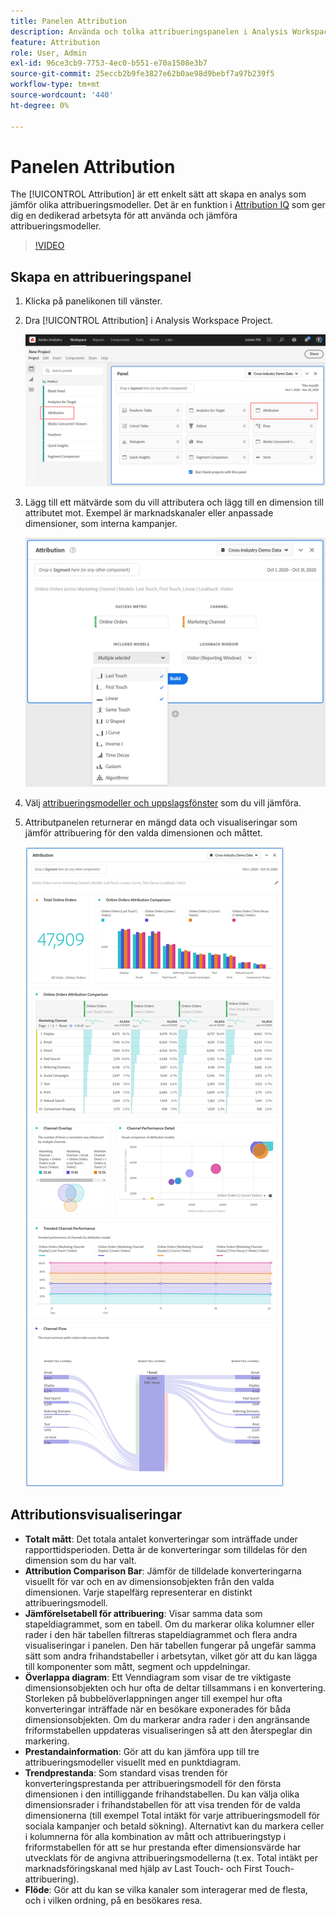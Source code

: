 ```yaml
---
title: Panelen Attribution
description: Använda och tolka attribueringspanelen i Analysis Workspace.
feature: Attribution
role: User, Admin
exl-id: 96ce3cb9-7753-4ec0-b551-e70a1508e3b7
source-git-commit: 25eccb2b9fe3827e62b0ae98d9bebf7a97b239f5
workflow-type: tm+mt
source-wordcount: '440'
ht-degree: 0%

---
```


# Panelen Attribution

The [!UICONTROL Attribution] är ett enkelt sätt att skapa en analys som jämför olika attribueringsmodeller. Det är en funktion i [Attribution IQ](../attribution/overview.md) som ger dig en dedikerad arbetsyta för att använda och jämföra attribueringsmodeller.

>[!VIDEO](https://video.tv.adobe.com/v/23139/?quality=12)

## Skapa en attribueringspanel

1. Klicka på panelikonen till vänster.
1. Dra [!UICONTROL Attribution] i Analysis Workspace Project.

   ![Ny attribueringspanel](assets/Attribution_Panel_1.png)

1. Lägg till ett mätvärde som du vill attributera och lägg till en dimension till attributet mot. Exempel är marknadskanaler eller anpassade dimensioner, som interna kampanjer.

   ![Välj dimension och mått](assets/attribution_panel2.png)

1. Välj [attribueringsmodeller och uppslagsfönster](../attribution/models.md) som du vill jämföra.

1. Attributpanelen returnerar en mängd data och visualiseringar som jämför attribuering för den valda dimensionen och måttet.

   ![Attributionsvisualiseringar](assets/attr_panel_vizs.png)

## Attributionsvisualiseringar

* **Totalt mått**: Det totala antalet konverteringar som inträffade under rapporttidsperioden. Detta är de konverteringar som tilldelas för den dimension som du har valt.
* **Attribution Comparison Bar**: Jämför de tilldelade konverteringarna visuellt för var och en av dimensionsobjekten från den valda dimensionen. Varje stapelfärg representerar en distinkt attribueringsmodell.
* **Jämförelsetabell för attribuering**: Visar samma data som stapeldiagrammet, som en tabell. Om du markerar olika kolumner eller rader i den här tabellen filtreras stapeldiagrammet och flera andra visualiseringar i panelen. Den här tabellen fungerar på ungefär samma sätt som andra frihandstabeller i arbetsytan, vilket gör att du kan lägga till komponenter som mått, segment och uppdelningar.
* **Överlappa diagram**: Ett Venndiagram som visar de tre viktigaste dimensionsobjekten och hur ofta de deltar tillsammans i en konvertering. Storleken på bubbelöverlappningen anger till exempel hur ofta konverteringar inträffade när en besökare exponerades för båda dimensionsobjekten. Om du markerar andra rader i den angränsande friformstabellen uppdateras visualiseringen så att den återspeglar din markering.
* **Prestandainformation**: Gör att du kan jämföra upp till tre attribueringsmodeller visuellt med en punktdiagram.
* **Trendprestanda**: Som standard visas trenden för konverteringsprestanda per attribueringsmodell för den första dimensionen i den intilliggande frihandstabellen. Du kan välja olika dimensionsrader i frihandstabellen för att visa trenden för de valda dimensionerna (till exempel Total intäkt för varje attribueringsmodell för sociala kampanjer och betald sökning). Alternativt kan du markera celler i kolumnerna för alla kombination av mått och attribueringstyp i friformstabellen för att se hur prestanda efter dimensionsvärde har utvecklats för de angivna attribueringsmodellerna (t.ex. Total intäkt per marknadsföringskanal med hjälp av Last Touch- och First Touch-attribuering).
* **Flöde**: Gör att du kan se vilka kanaler som interagerar med de flesta, och i vilken ordning, på en besökares resa.
